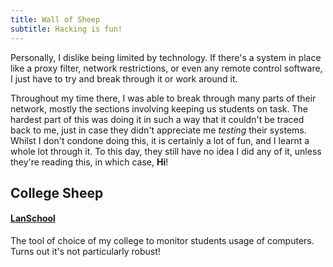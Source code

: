 ```yaml
---
title: Wall of Sheep
subtitle: Hacking is fun!
---
```


Personally, I dislike being limited by technology. If there's a system in place like a proxy filter, network restrictions, or even any remote control software, I just have to try and break through it or work around it.

Throughout my time there, I was able to break through many parts of their network, mostly the sections involving keeping us students on task. The hardest part of this was doing it in such a way that it couldn't be traced back to me, just in case they didn't appreciate me _testing_ their systems. Whilst I don't condone doing this, it is certainly a lot of fun, and I learnt a whole lot through it. To this day, they still have no idea I did any of it, unless they're reading this, in which case, __Hi__!


<!--- make this dynamic at some point! -->

## College Sheep

#### [LanSchool](/wall-of-sheep/LanSchool/)
The tool of choice of my college to monitor students usage of computers. Turns out it's not particularly robust!
